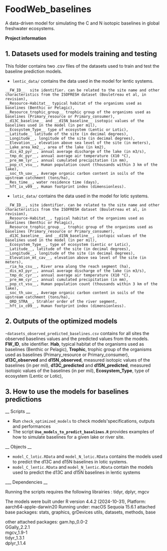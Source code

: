 # FoodWeb_baselines

A data-driven model for simulating the C and N isotopic baselines in global freshwater ecosystems.

**Project information**

## 1. **Datasets used for models training and testing**
This folder contains two .csv files of the datasets used to train and test the baseline prediction models.

   - `lentic_data/` contains the data used in the model for lentic systems.
   
    __FW_ID__  site identifier. can be related to the site name and other characteristics from the ISOFRESH dataset (Bouletreau et al, in revision),
    __Resource-Habitat__ typical habitat of the organisms used as baselines (Benthic or Pelagic),
    __Resource_trophic_group__ trophic group of the organisms used as baselines (Primary_resource or Primary_consumer),
    __d13C_baseline__ and __d15N_baseline__ isotopic values of the baselines used in the model (in per mil),
    __Ecosystem_Type__ type of ecosystem (Lentic or Lotic),
    __Latitude__ latitude of the site (in decimal degrees),
    __Longitude__, longitude of the site (in decimal degrees),
    __Elevation__, elevation above sea level of the site (in meters),
    __Lake_area_km2__, area of the lake (in km2),
    __dis_m3_pyr__, annual average discharge of the lake (in m3/s),
    __tmp_dc_pyr__, annual average air temperature (X10 °C),
    __pre_mm_lyr__, annual cumulated precipitation (in mm),
    __pop_ct_vsu__, Human population count (thousands within 3 km of the lake),
    __soc_th_uav__, Average organic carbon content in soils of the upstream catchment (tons/ha),
    __Res_time__, water residence time (days),
    __hft_ix_v09__, Human footprint index (dimensionless).
    
    
   - `lotic_data/` contains the data used in the model for lotic systems.
   
    __FW_ID__, site identifier. can be related to the site name and other characteristics from the ISOFRESH dataset (Bouletreau et al, in revision),
    __Resource-Habitat__, typical habitat of the organisms used as baselines (Benthic or Pelagic),
    __Resource_trophic_group__, trophic group of the organisms used as baselines (Primary_resource or Primary_consumer),
    __d13C_baseline__ and __d15N_baseline__, isotopic values of the baselines used in the model (in per mil),
    __Ecosystem_Type__, type of ecosystem (Lentic or Lotic),
    __Latitude__, latitude of the site (in decimal degrees),
    __Longitude__, longitude of the site (in decimal degrees),
    __Elevation_mt_cav__, elevation above sea level of the site (in meters),
    __ria_ha_csu__, River area along the reach segment (ha),
    __dis_m3_pyr__, annual average discharge of the lake (in m3/s),
    __tmp_dc_cyr__, annual average air temperature (X10 °C),
    __pre_mm_cyr__, annual cumulated precipitation (in mm),
    __pop_ct_vsu__, Human population count (thousands within 3 km of the lake),
    __soc_th_uav__, Average organic carbon content in soils of the upstream catchment (tons/ha),
    __ORD_STRA__, Strahler order of the river segment,
    __hft_ix_c09__, Human footprint index (dimensionless).

## 2. **Outputs of the optimized models**
   -`datasets_observed_predicted_baselines.csv` contains for all sites the observed baselines values and the predicted values from the models.
   __FW_ID__, site identifier. 
   __Hab__, typical habitat of the organisms used as baselines (Benthic or Pelagic),
   __Trophic__, trophic group of the organisms used as baselines (Primary_resource or Primary_consumer),
   __d13C_observed__ and __d15N_observed__, measured isotopic values of the baselines  (in per mil),
   __d13C_predicted__ and __d15N_predicted__, measured isotopic values of the baselines  (in per mil),
   __Ecosystem_Type__, type of ecosystem (Lentic or Lotic),

## 3. **How to use the models for baselines predictions**
__ Scripts __
   - Run `check_optimized_models` to check models'specifications, outputs and performances
   - The script __`Use_models_to_predict_baselines.R`__ provides examples of how to simulate baselines for a given lake or river site.

__ Objects __
   
   - `model_C_lotic.RData` and `model_N_lotic.RData` contains the models used to predict the d13C and d15N baselines in lotic systems.
   - `model_C_lentic.RData` and `model_N_lentic.RData` contain the models used to predict the d13C and d15N baselines in lentic systems

___ Dependencies __

Running the scripts requires the following librairies : tidyr, dplyr, mgcv

The models were built under R version 4.4.2 (2024-10-31), Platform: aarch64-apple-darwin20
Running under: macOS Sequoia 15.6.1
attached base packages:
stats, graphics, grDevices utils, datasets, methods, base     

other attached packages:
gam.hp_0.0-2  
GGally_2.2.1  
mgcv_1.9-1  
tidyr_1.3.1  
dplyr_1.1.4 


   
